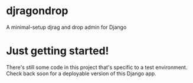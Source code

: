 # djragondrop
A minimal-setup djrag and drop admin for Django

# Just getting started!
There's still some code in this project that's specific to a test environment. Check back soon for a deployable version of this Django app.